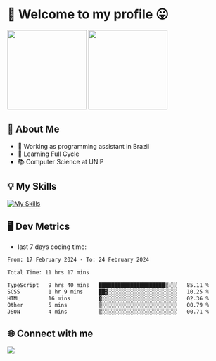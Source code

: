 # 🎉 Welcome to my profile 😛

<div>
  <img height="180em" src="https://github-readme-stats.vercel.app/api?username=VinicciusSantos&show_icons=true&icon_color=fff&include_all_commits=true&count_private=true&bg_color=30,000,000&title_color=fff&text_color=fff"/>
  <img height="180em" src="https://github-readme-stats.vercel.app/api/top-langs/?username=VinicciusSantos&langs_count=8&layout=compact&include_all_commits=true&count_private=true&bg_color=30,000,000&title_color=fff&text_color=fff"/>
</div>

## 📖 About Me
- 🔭 Working as programming assistant in Brazil
- 🌱 Learning Full Cycle
- 📚 Computer Science at UNIP

## 💡 My Skills

[![My Skills](https://skills.thijs.gg/icons?i=angular,react,styledcomponents,jest,html,css,sass,bootstrap,ts,js,go,nodejs,express,nestjs,git,c,py,postgres,mysql,sqlite,docker,graphql)](https://github.com/VinicciusSantos)

## 🖥️ Dev Metrics

- last 7 days coding time:

<!--START_SECTION:waka-->

```txt
From: 17 February 2024 - To: 24 February 2024

Total Time: 11 hrs 17 mins

TypeScript   9 hrs 40 mins   █████████████████████▒░░░   85.11 %
SCSS         1 hr 9 mins     ██▓░░░░░░░░░░░░░░░░░░░░░░   10.25 %
HTML         16 mins         ▓░░░░░░░░░░░░░░░░░░░░░░░░   02.36 %
Other        5 mins          ▒░░░░░░░░░░░░░░░░░░░░░░░░   00.79 %
JSON         4 mins          ▒░░░░░░░░░░░░░░░░░░░░░░░░   00.71 %
```

<!--END_SECTION:waka-->

## 🌐 Connect with me

<a href="https://www.linkedin.com/in/vinicius-guedes-b817aa223/"><img src="https://img.shields.io/badge/LinkedIn-0077B5?style=for-the-badge&logo=linkedin&logoColor=white"/></a>

